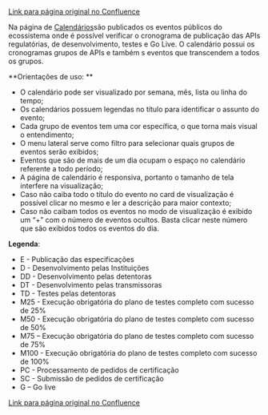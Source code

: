 [Link para página original no Confluence](https://openfinancebrasil.atlassian.net/wiki/spaces/OF/pages/147357697)

Na página de [Calendários](https://openfinancebrasil.atlassian.net/wiki/spaces/DraftOF/calendars)são publicados os eventos públicos do ecossistema onde é possível verificar o cronograma de publicação das APIs regulatórias, de desenvolvimento, testes e Go Live. O calendário possui os cronogramas grupos de APIs e também s eventos que transcendem a todos os grupos. 

**Orientações de uso: **

- O calendário pode ser visualizado por semana, mês, lista ou linha do tempo;
- Os calendários possuem legendas no título para identificar o assunto do evento;
- Cada grupo de eventos tem uma cor específica, o que torna mais visual o entendimento;
- O menu lateral serve como filtro para selecionar quais grupos de eventos serão exibidos;
- Eventos que são de mais de um dia ocupam o espaço no calendário referente a todo período;
- A página de calendário é responsiva, portanto o tamanho de tela interfere na visualização;
- Caso não caiba todo o título do evento no card de visualização é possível clicar no mesmo e ler a descrição para maior contexto;
- Caso não caibam todos os eventos no modo de visualização é exibido um “+” com o número de eventos ocultos. Basta clicar neste número que são exibidos todos os eventos do dia.

**Legenda**:

- E - Publicação das especificações
- D  - Desenvolvimento pelas Instituições
- DD - Desenvolvimento pelas detentoras
- DT - Desenvolvimento pelas transmissoras
- TD - Testes pelas detentoras
- M25 - Execução obrigatória do plano de testes completo com sucesso de 25%
- M50 - Execução obrigatória do plano de testes completo com sucesso de 50%
- M75 – Execução obrigatória do plano de testes completo com sucesso de 75%
- M100 - Execução obrigatória do plano de testes completo com sucesso de 100%
- PC - Processamento de pedidos de certificação
- SC - Submissão de pedidos de certificação
- G – Go live

[Link para página original no Confluence](https://openfinancebrasil.atlassian.net/wiki/spaces/OF/pages/147357697)
